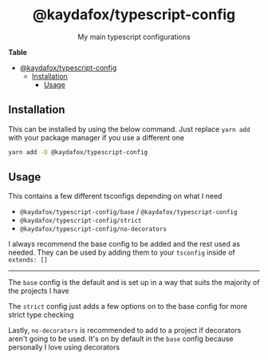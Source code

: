<div align="center">

# @kaydafox/typescript-config

My main typescript configurations

</div>

**Table**

- [@kaydafox/typescript-config](#kaydafoxts-config)
  - [Installation](#installation)
    - [Usage](#usage)

## Installation

This can be installed by using the below command. Just replace `yarn add` with your package manager if you use a different one

```sh
yarn add -D @kaydafox/typescript-config
```

## Usage

This contains a few different tsconfigs depending on what I need

- `@kaydafox/typescript-config/base` / `@kaydafox/typescript-config`
- `@kaydafox/typescript-config/strict`
- `@kaydafox/typescript-config/no-decorators`

I always recommend the base config to be added and the rest used as needed.
They can be used by adding them to your `tsconfig` inside of `extends: []`

---

The `base` config is the default and is set up in a way that suits the majority of the projects I have

The `strict` config just adds a few options on to the base config for more strict type checking

Lastly, `no-decorators` is recommended to add to a project if decorators aren't going to be used. It's on by default in the `base` config because personally I love using decorators
